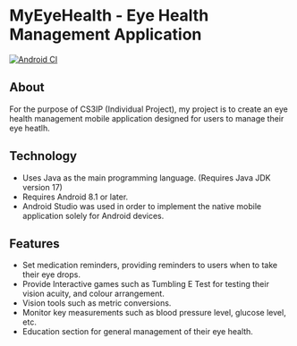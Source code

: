# **MyEyeHealth - Eye Health Management Application**
[![Android CI](https://github.com/210029073/cs3ip_lh3_myeyehealth/actions/workflows/android.yml/badge.svg)](https://github.com/210029073/cs3ip_lh3_myeyehealth/actions/workflows/android.yml)
## About
For the purpose of CS3IP (Individual Project), my project is to create an eye health management mobile application designed for users to manage their eye heatlh.

## Technology
- Uses Java as the main programming language. (Requires Java JDK version 17)
- Requires Android 8.1 or later.
- Android Studio was used in order to implement the native mobile application solely for Android devices.

## Features
- Set medication reminders, providing reminders to users when to take their eye drops.
- Provide Interactive games such as Tumbling E Test for testing their vision acuity, and colour arrangement.
- Vision tools such as metric conversions.
- Monitor key measurements such as blood pressure level, glucose level, etc.
- Education section for general management of their eye health.
